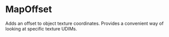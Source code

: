 # MapOffset

Adds an offset to object texture coordinates. Provides a convenient way of looking at specific texture UDIMs.

